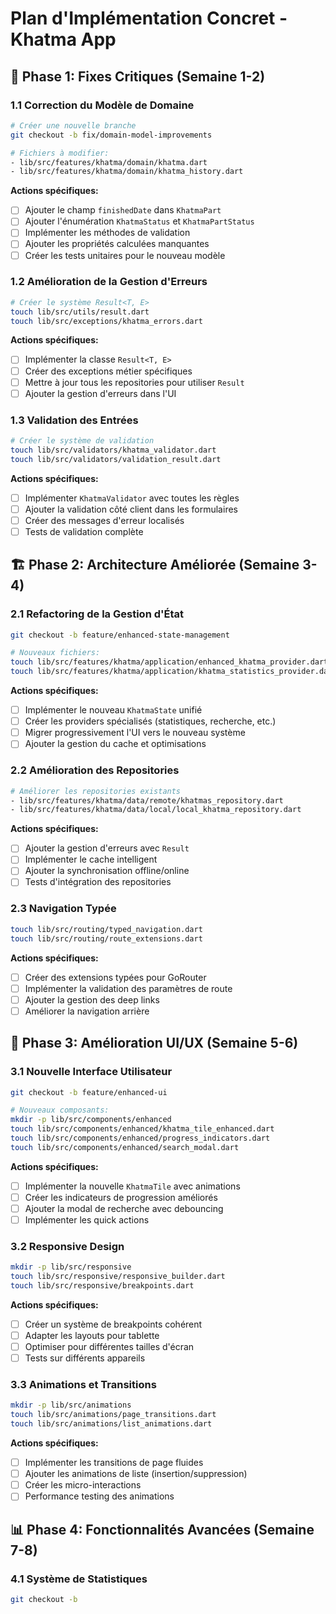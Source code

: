 # Plan d'Implémentation Concret - Khatma App

## 🎯 Phase 1: Fixes Critiques (Semaine 1-2)

### 1.1 Correction du Modèle de Domaine
```bash
# Créer une nouvelle branche
git checkout -b fix/domain-model-improvements

# Fichiers à modifier:
- lib/src/features/khatma/domain/khatma.dart
- lib/src/features/khatma/domain/khatma_history.dart
```

**Actions spécifiques:**
- [ ] Ajouter le champ `finishedDate` dans `KhatmaPart`
- [ ] Ajouter l'énumération `KhatmaStatus` et `KhatmaPartStatus`
- [ ] Implémenter les méthodes de validation
- [ ] Ajouter les propriétés calculées manquantes
- [ ] Créer les tests unitaires pour le nouveau modèle

### 1.2 Amélioration de la Gestion d'Erreurs
```bash
# Créer le système Result<T, E>
touch lib/src/utils/result.dart
touch lib/src/exceptions/khatma_errors.dart
```

**Actions spécifiques:**
- [ ] Implémenter la classe `Result<T, E>`
- [ ] Créer des exceptions métier spécifiques
- [ ] Mettre à jour tous les repositories pour utiliser `Result`
- [ ] Ajouter la gestion d'erreurs dans l'UI

### 1.3 Validation des Entrées
```bash
# Créer le système de validation
touch lib/src/validators/khatma_validator.dart
touch lib/src/validators/validation_result.dart
```

**Actions spécifiques:**
- [ ] Implémenter `KhatmaValidator` avec toutes les règles
- [ ] Ajouter la validation côté client dans les formulaires
- [ ] Créer des messages d'erreur localisés
- [ ] Tests de validation complète

## 🏗️ Phase 2: Architecture Améliorée (Semaine 3-4)

### 2.1 Refactoring de la Gestion d'État
```bash
git checkout -b feature/enhanced-state-management

# Nouveaux fichiers:
touch lib/src/features/khatma/application/enhanced_khatma_provider.dart
touch lib/src/features/khatma/application/khatma_statistics_provider.dart
```

**Actions spécifiques:**
- [ ] Implémenter le nouveau `KhatmaState` unifié
- [ ] Créer les providers spécialisés (statistiques, recherche, etc.)
- [ ] Migrer progressivement l'UI vers le nouveau système
- [ ] Ajouter la gestion du cache et optimisations

### 2.2 Amélioration des Repositories
```bash
# Améliorer les repositories existants
- lib/src/features/khatma/data/remote/khatmas_repository.dart
- lib/src/features/khatma/data/local/local_khatma_repository.dart
```

**Actions spécifiques:**
- [ ] Ajouter la gestion d'erreurs avec `Result`
- [ ] Implémenter le cache intelligent
- [ ] Ajouter la synchronisation offline/online
- [ ] Tests d'intégration des repositories

### 2.3 Navigation Typée
```bash
touch lib/src/routing/typed_navigation.dart
touch lib/src/routing/route_extensions.dart
```

**Actions spécifiques:**
- [ ] Créer des extensions typées pour GoRouter
- [ ] Implémenter la validation des paramètres de route
- [ ] Ajouter la gestion des deep links
- [ ] Améliorer la navigation arrière

## 🎨 Phase 3: Amélioration UI/UX (Semaine 5-6)

### 3.1 Nouvelle Interface Utilisateur
```bash
git checkout -b feature/enhanced-ui

# Nouveaux composants:
mkdir -p lib/src/components/enhanced
touch lib/src/components/enhanced/khatma_tile_enhanced.dart
touch lib/src/components/enhanced/progress_indicators.dart
touch lib/src/components/enhanced/search_modal.dart
```

**Actions spécifiques:**
- [ ] Implémenter la nouvelle `KhatmaTile` avec animations
- [ ] Créer les indicateurs de progression améliorés
- [ ] Ajouter la modal de recherche avec debouncing
- [ ] Implémenter les quick actions

### 3.2 Responsive Design
```bash
mkdir -p lib/src/responsive
touch lib/src/responsive/responsive_builder.dart
touch lib/src/responsive/breakpoints.dart
```

**Actions spécifiques:**
- [ ] Créer un système de breakpoints cohérent
- [ ] Adapter les layouts pour tablette
- [ ] Optimiser pour différentes tailles d'écran
- [ ] Tests sur différents appareils

### 3.3 Animations et Transitions
```bash
mkdir -p lib/src/animations
touch lib/src/animations/page_transitions.dart
touch lib/src/animations/list_animations.dart
```

**Actions spécifiques:**
- [ ] Implémenter les transitions de page fluides
- [ ] Ajouter les animations de liste (insertion/suppression)
- [ ] Créer les micro-interactions
- [ ] Performance testing des animations

## 📊 Phase 4: Fonctionnalités Avancées (Semaine 7-8)

### 4.1 Système de Statistiques
```bash
git checkout -b